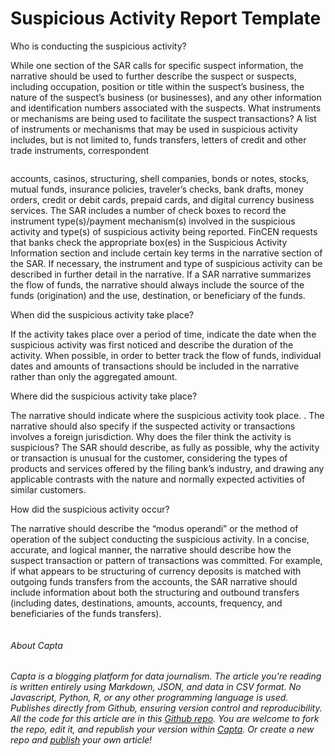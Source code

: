 # Suspicious Activity Report Template

Who is conducting the suspicious activity?

While one section of the SAR calls for specific suspect information, the narrative should be
used to further describe the suspect or suspects, including occupation, position or title within
the suspect’s business, the nature of the suspect’s business (or businesses), and any other
information and identification numbers associated with the suspects.
What instruments or mechanisms are being used to facilitate
the suspect transactions?
A list of instruments or mechanisms that may be used in suspicious activity includes, but is
not limited to, funds transfers, letters of credit and other trade instruments, correspondent 

```{vgl file=./cannabis_consumption.vgl.json}
```

accounts, casinos, structuring, shell companies, bonds or notes, stocks, mutual funds,
insurance policies, traveler’s checks, bank drafts, money orders, credit or debit cards, prepaid
cards, and digital currency business services. The SAR includes a number of check boxes to
record the instrument type(s)/payment mechanism(s) involved in the suspicious activity and
type(s) of suspicious activity being reported. FinCEN requests that banks check the
appropriate box(es) in the Suspicious Activity Information section and include certain key
terms in the narrative section of the SAR. If necessary, the instrument and type of suspicious
activity can be described in further detail in the narrative. If a SAR narrative summarizes the
flow of funds, the narrative should always include the source of the funds (origination) and
the use, destination, or beneficiary of the funds.

When did the suspicious activity take place?

If the activity takes place over a period of time, indicate the date when the suspicious activity
was first noticed and describe the duration of the activity. When possible, in order to better
track the flow of funds, individual dates and amounts of transactions should be included in
the narrative rather than only the aggregated amount.

Where did the suspicious activity take place?

The narrative should indicate where the suspicious activity took place. . The narrative should
also specify if the suspected activity or transactions involves a foreign jurisdiction.
Why does the filer think the activity is suspicious?
The SAR should describe, as fully as possible, why the activity or transaction is unusual for
the customer, considering the types of products and services offered by the filing bank’s
industry, and drawing any applicable contrasts with the nature and normally expected
activities of similar customers.

How did the suspicious activity occur?

The narrative should describe the “modus operandi” or the method of operation of the subject
conducting the suspicious activity. In a concise, accurate, and logical manner, the narrative
should describe how the suspect transaction or pattern of transactions was committed. For
example, if what appears to be structuring of currency deposits is matched with outgoing
funds transfers from the accounts, the SAR narrative should include information about both
the structuring and outbound transfers (including dates, destinations, amounts, accounts,
frequency, and beneficiaries of the funds transfers). 

```{vgl file=./cannabis_consumption_by_sex.vgl.json}
```



###### About Capta
*Capta is a blogging platform for data journalism. The article you're reading is written entirely using Markdown, JSON, and data in CSV format. No Javascript, Python, R, or any other programming language is used. Publishes directly from Github, ensuring version control and reproducibility. All the code for this article are in this [Github repo](https://github.com/capta-journal/420). You are welcome to fork the repo, edit it, and republish your version within [Capta](https://www.capta.studio/publish). Or create a new repo and [publish](https://www.capta.studio/publish) your own article!*
